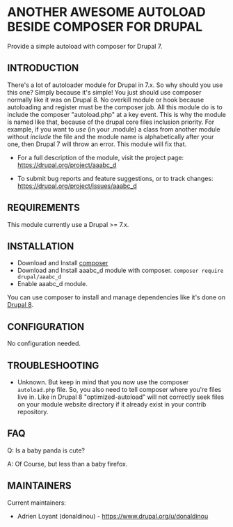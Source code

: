ANOTHER AWESOME AUTOLOAD BESIDE COMPOSER FOR DRUPAL
============

Provide a simple autoload with composer for Drupal 7.


INTRODUCTION
------------

There's a lot of autoloader module for Drupal in 7.x.
So why should you use this one?
Simply because it's simple!
You just should use composer normally like it was on Drupal 8.
No overkill module or hook because autoloading and register must be 
the composer job.
All this module do is to include the composer "autoload.php" 
at a key event. 
This is why the module is named like that, because of the drupal core 
files inclusion priority. 
For example, if you want to *use* (in your .module) a class from another 
module without *include* the file and the module name is alphabetically after your one, then Drupal 7 will throw an error.
This module will fix that.

 * For a full description of the module, visit the project page:
   https://drupal.org/project/aaabc_d

 * To submit bug reports and feature suggestions, or to track changes:
   https://drupal.org/project/issues/aaabc_d


REQUIREMENTS
------------

This module currently use a Drupal >= 7.x.


INSTALLATION
------------

 * Download and Install [composer](https://getcomposer.org/doc/00-intro.md)
 * Download and Install aaabc_d module with composer. `composer require drupal/aaabc_d`
 * Enable aaabc_d module.

You can use composer to install and manage dependencies like it's done on [Drupal 8](https://www.drupal.org/docs/develop/using-composer/using-composer-to-install-drupal-and-manage-dependencies).


CONFIGURATION
-------------

No configuration needed.


TROUBLESHOOTING
---------------

 * Unknown. But keep in mind that you now use the composer `autoload.php` 
file. So, you also need to tell composer where you're files live in. 
Like in Drupal 8 "optimized-autoload" will not correctly seek files on your 
module website directory if it already exist in your contrib repository.

FAQ
---

Q: Is a baby panda is cute?

A: Of Course, but less than a baby firefox.

MAINTAINERS
-----------

Current maintainers:
 * Adrien Loyant (donaldinou) - https://www.drupal.org/u/donaldinou
